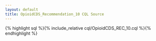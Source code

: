 ```yaml
---
layout: default
title: OpioidCDS_Recommendation_10 CQL Source
---
```


{% highlight sql %}{% include_relative cql/OpioidCDS_REC_10.cql %}{% endhighlight %}

